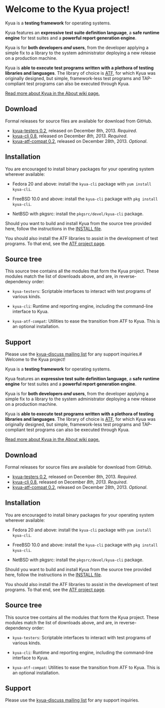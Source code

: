 # Welcome to the Kyua project!

Kyua is a **testing framework** for operating systems.

Kyua features an **expressive test suite definition language**, a **safe
runtime engine** for test suites and a **powerful report generation
engine**.

Kyua is for **both developers *and* users**, from the developer applying a
simple fix to a library to the system administrator deploying a new release
on a production machine.

Kyua is **able to execute test programs written with a plethora of testing
libraries and languages**.  The library of choice is
[ATF](https://github.com/jmmv/atf/), for which Kyua was originally
designed, but simple, framework-less test programs and TAP-compliant test
programs can also be executed through Kyua.

[Read more about Kyua in the About wiki page.](../../wiki/About)

## Download

Formal releases for source files are available for download from GitHub.

* [kyua-testers 0.2](../../releases/tag/kyua-testers-0.2), released on
  December 8th, 2013.  *Required*.
* [kyua-cli 0.8](../../releases/tag/kyua-cli-0.8), released on December
  *8th, 2013.  Required*.
* [kyua-atf-compat 0.2](../../releases/tag/kyua-atf-compat-0.2), released
  on December 28th, 2013.  *Optional*.

## Installation

You are encouraged to install binary packages for your operating system
wherever available:

* Fedora 20 and above: install the `kyua-cli` package with `yum install
  kyua-cli`.

* FreeBSD 10.0 and above: install the `kyua-cli` package with `pkg install
  kyua-cli`.

* NetBSD with pkgsrc: install the `pkgsrc/devel/kyua-cli` package.

Should you want to build and install Kyua from the source tree provided
here, follow the instructions in the
[INSTALL file](kyua-cli/INSTALL).

You should also install the ATF libraries to assist in the development of
test programs.  To that end, see the
[ATF project page](https://github.com/jmmv/atf/).

## Source tree

This source tree contains all the modules that form the Kyua project.
These modules match the list of downloads above, and are, in
reverse-dependency order:

* `kyua-testers`: Scriptable interfaces to interact with test programs
  of various kinds.

* `kyua-cli`: Runtime and reporting engine, including the command-line
  interface to Kyua.

* `kyua-atf-compat`: Utilities to ease the transition from ATF to Kyua.
  This is an optional installation.

## Support

Please use the
[kyua-discuss mailing list](https://groups.google.com/forum/#!forum/kyua-discuss)
for any support inquiries.# Welcome to the Kyua project!

Kyua is a **testing framework** for operating systems.

Kyua features an **expressive test suite definition language**, a **safe
runtime engine** for test suites and a **powerful report generation
engine**.

Kyua is for **both developers *and* users**, from the developer applying a
simple fix to a library to the system administrator deploying a new release
on a production machine.

Kyua is **able to execute test programs written with a plethora of testing
libraries and languages**.  The library of choice is
[ATF](https://github.com/jmmv/atf/), for which Kyua was originally
designed, but simple, framework-less test programs and TAP-compliant test
programs can also be executed through Kyua.

[Read more about Kyua in the About wiki page.](wiki/About)

## Download

Formal releases for source files are available for download from GitHub.

* [kyua-testers 0.2](releases/tag/kyua-testers-0.2), released on December
  8th, 2013.  *Required*.
* [kyua-cli 0.8](releases/tag/kyua-cli-0.8), released on December
  *8th, 2013.  Required*.
* [kyua-atf-compat 0.2](releases/tag/kyua-atf-compat-0.2), released on
  December 28th, 2013.  *Optional*.

## Installation

You are encouraged to install binary packages for your operating system
wherever available:

* Fedora 20 and above: install the `kyua-cli` package with `yum install
  kyua-cli`.

* FreeBSD 10.0 and above: install the `kyua-cli` package with `pkg install
  kyua-cli`.

* NetBSD with pkgsrc: install the `pkgsrc/devel/kyua-cli` package.

Should you want to build and install Kyua from the source tree provided
here, follow the instructions in the
[INSTALL file](blob/master/kyua-cli/INSTALL).

You should also install the ATF libraries to assist in the development of
test programs.  To that end, see the
[ATF project page](https://github.com/jmmv/atf/).

## Source tree

This source tree contains all the modules that form the Kyua project.
These modules match the list of downloads above, and are, in
reverse-dependency order:

* `kyua-testers`: Scriptable interfaces to interact with test programs
  of various kinds.

* `kyua-cli`: Runtime and reporting engine, including the command-line
  interface to Kyua.

* `kyua-atf-compat`: Utilities to ease the transition from ATF to Kyua.
  This is an optional installation.

## Support

Please use the
[kyua-discuss mailing list](https://groups.google.com/forum/#!forum/kyua-discuss)
for any support inquiries.
